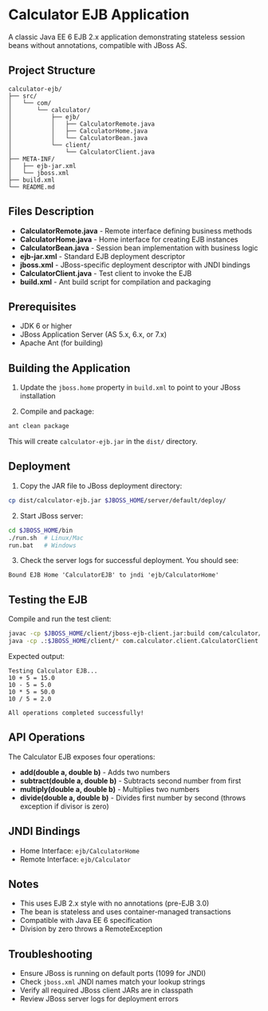 # Calculator EJB Application

A classic Java EE 6 EJB 2.x application demonstrating stateless session beans without annotations, compatible with JBoss AS.

## Project Structure

```
calculator-ejb/
├── src/
│   └── com/
│       └── calculator/
│           ├── ejb/
│           │   ├── CalculatorRemote.java
│           │   ├── CalculatorHome.java
│           │   └── CalculatorBean.java
│           └── client/
│               └── CalculatorClient.java
├── META-INF/
│   ├── ejb-jar.xml
│   └── jboss.xml
├── build.xml
└── README.md
```

## Files Description

- **CalculatorRemote.java** - Remote interface defining business methods
- **CalculatorHome.java** - Home interface for creating EJB instances
- **CalculatorBean.java** - Session bean implementation with business logic
- **ejb-jar.xml** - Standard EJB deployment descriptor
- **jboss.xml** - JBoss-specific deployment descriptor with JNDI bindings
- **CalculatorClient.java** - Test client to invoke the EJB
- **build.xml** - Ant build script for compilation and packaging

## Prerequisites

- JDK 6 or higher
- JBoss Application Server (AS 5.x, 6.x, or 7.x)
- Apache Ant (for building)

## Building the Application

1. Update the `jboss.home` property in `build.xml` to point to your JBoss installation

2. Compile and package:
```bash
ant clean package
```

This will create `calculator-ejb.jar` in the `dist/` directory.

## Deployment

1. Copy the JAR file to JBoss deployment directory:
```bash
cp dist/calculator-ejb.jar $JBOSS_HOME/server/default/deploy/
```

2. Start JBoss server:
```bash
cd $JBOSS_HOME/bin
./run.sh  # Linux/Mac
run.bat   # Windows
```

3. Check the server logs for successful deployment. You should see:
```
Bound EJB Home 'CalculatorEJB' to jndi 'ejb/CalculatorHome'
```

## Testing the EJB

Compile and run the test client:

```bash
javac -cp $JBOSS_HOME/client/jboss-ejb-client.jar:build com/calculator/client/CalculatorClient.java
java -cp .:$JBOSS_HOME/client/* com.calculator.client.CalculatorClient
```

Expected output:
```
Testing Calculator EJB...
10 + 5 = 15.0
10 - 5 = 5.0
10 * 5 = 50.0
10 / 5 = 2.0

All operations completed successfully!
```

## API Operations

The Calculator EJB exposes four operations:

- **add(double a, double b)** - Adds two numbers
- **subtract(double a, double b)** - Subtracts second number from first
- **multiply(double a, double b)** - Multiplies two numbers
- **divide(double a, double b)** - Divides first number by second (throws exception if divisor is zero)

## JNDI Bindings

- Home Interface: `ejb/CalculatorHome`
- Remote Interface: `ejb/Calculator`

## Notes

- This uses EJB 2.x style with no annotations (pre-EJB 3.0)
- The bean is stateless and uses container-managed transactions
- Compatible with Java EE 6 specification
- Division by zero throws a RemoteException

## Troubleshooting

- Ensure JBoss is running on default ports (1099 for JNDI)
- Check `jboss.xml` JNDI names match your lookup strings
- Verify all required JBoss client JARs are in classpath
- Review JBoss server logs for deployment errors
